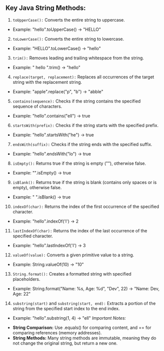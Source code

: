 ## Key Java String Methods:
01. `toUpperCase():` Converts the entire string to uppercase.
  * Example: "hello".toUpperCase() → "HELLO"
02. `toLowerCase():` Converts the entire string to lowercase.
  * Example: "HELLO".toLowerCase() → "hello"
03. `trim():` Removes leading and trailing whitespace from the string.
  * Example: " hello ".trim() → "hello"
04. `replace(target, replacement):` Replaces all occurrences of the target string with the replacement string.
  * Example: "apple".replace("p", "b") → "abble"
05. `contains(sequence):` Checks if the string contains the specified sequence of characters.
  * Example: "hello".contains("ell") → true
06. `startsWith(prefix):` Checks if the string starts with the specified prefix.
  * Example: "hello".startsWith("he") → true
07. `endsWith(suffix):` Checks if the string ends with the specified suffix.
  * Example: "hello".endsWith("lo") → true
08. `isEmpty():` Returns true if the string is empty (""), otherwise false.
  * Example: "".isEmpty() → true
09. `isBlank():` Returns true if the string is blank (contains only spaces or is empty), otherwise false.
  * Example: " ".isBlank() → true
10. `indexOf(char):` Returns the index of the first occurrence of the specified character.
  * Example: "hello".indexOf('l') → 2
11. `lastIndexOf(char):` Returns the index of the last occurrence of the specified character.
  * Example: "hello".lastIndexOf('l') → 3
12. `valueOf(value):` Converts a given primitive value to a string.
  * Example: String.valueOf(10) → "10"
13. `String.format():` Creates a formatted string with specified placeholders.
  * Example: String.format("Name: %s, Age: %d", "Dev", 22) → "Name: Dev, Age: 22"
14. `substring(start)` and `substring(start, end):` Extracts a portion of the string from the specified start index to the end index.
  * Example: "hello".substring(1, 4) → "ell"
*Important Notes:*
  - **String Comparison:** Use .equals() for comparing content, and == for comparing references (memory addresses).
  - **String Methods:** Many string methods are immutable, meaning they do not change the original string, but return a new one.
